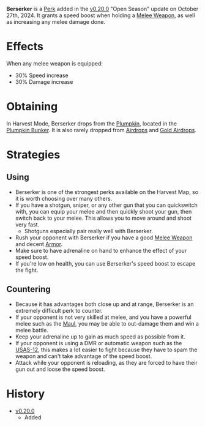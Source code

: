 **Berserker** is a [Perk](/perks) added in the [v0.20.0](https://github.com/HasangerGames/suroi/releases/tag/v0.20.0) "Open Season" update on October 27th, 2024. It grants a speed boost when holding a [Melee Weapon](/weapons/melee), as well as increasing any melee damage done. 

# Effects
When any melee weapon is equipped:
- 30% Speed increase 
- 30% Damage increase 

# Obtaining 
In Harvest Mode, Berserker drops from the [Plumpkin](/obstacles/plumpkin), located in the [Plumpkin Bunker](/buildings/plumpkin_bunker_meta). It is also rarely dropped from [Airdrops](/obstacles/airdrops) and [Gold Airdrops](/obstacles/gold_airdrop_crate).

# Strategies
## Using
- Berserker is one of the strongest perks available on the Harvest Map, so it is worth choosing over many others.
- If you have a shotgun, sniper, or any other gun that you can quickswitch with, you can equip your melee and then quickly shoot your gun, then switch back to your melee. This allows you to move around and shoot very fast.
  - Shotguns especially pair really well with Berserker.
- Rush your opponent with Berserker if you have a good [Melee Weapon](/weapons/melee) and decent [Armor](/equipment/armor).
- Make sure to have adrenaline on hand to enhance the effect of your speed boost.
- If you're low on health, you can use Berserker's speed boost to escape the fight.

## Countering
- Because it has advantages both close up and at range, Berserker is an extremely difficult perk to counter.
- If your opponent is not very skilled at melee, and you have a powerful melee such as the [Maul](/weapons/melee/maul), you may be able to out-damage them and win a melee battle.
- Keep your adrenaline up to gain as much speed as possible from it.
- If your opponent is using a DMR or automatic weapon such as the [USAS-12](/weapons/guns/usas12), this makes a lot easier to fight because they have to spam the weapon and can't take advantage of the speed boost.
- Attack while your opponent is reloading, as they are forced to have their gun out and loose the speed boost.

# History
- [v0.20.0](https://github.com/HasangerGames/suroi/releases/tag/v0.20.0)
  - Added